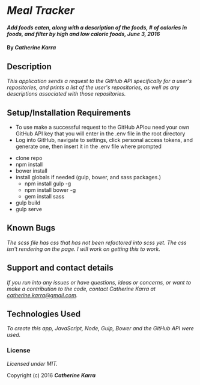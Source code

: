 # _Meal Tracker_

#### _Add foods eaten, along with a description of the foods, # of calories in foods, and filter by high and low calorie foods, June 3, 2016_

#### By _**Catherine Karra**_

## Description

_This application sends a request to the GitHub API specifically for a user's repositories, and prints a list of the user's repositories, as well as any descriptions associated with those repositories._

## Setup/Installation Requirements

* To use make a successful request to the GitHub APIou need your own GitHub API key that you will enter in the .env file in the root directory
* Log into GitHub, navigate to settings, click personal access tokens, and generate one, then insert it in the .env file where prompted
- clone repo
- npm install
- bower install
- install globals if needed (gulp, bower, and sass packages.)
  - npm install gulp -g
  - npm install bower -g
  - gem install sass
- gulp build
- gulp serve

## Known Bugs

_The scss file has css that has not been refactored into scss yet. The css isn't rendering on the page. I will work on getting this to work._

## Support and contact details

_If you run into any issues or have questions, ideas or concerns, or want to make a contribution to the code, contact Catherine Karra at catherine.karra@gmail.com._

## Technologies Used

_To create this app, JavaScript, Node, Gulp, Bower and the GitHub API were used._

### License

*Licensed under MIT.*

Copyright (c) 2016 **_Catherine Karra_**
